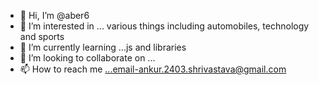 - 👋 Hi, I’m @aber6
- 👀 I’m interested in ... various things including automobiles, technology and sports
- 🌱 I’m currently learning ...js and libraries
- 💞️ I’m looking to collaborate on ...
- 📫 How to reach me ...email-ankur.2403.shrivastava@gmail.com

<!---
aber6/aber6 is a ✨ special ✨ repository because its `README.md` (this file) appears on your GitHub profile.
You can click the Preview link to take a look at your changes.
--->
